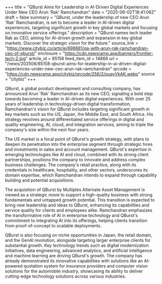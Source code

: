 +++
title = "QBurst Aims for Leadership in AI-Driven Digital Experiences Under New CEO Arun 'Rak' Ramchandran"
date = "2025-06-02T18:41:06Z"
draft = false
summary = "QBurst, under the leadership of new CEO Arun 'Rak' Ramchandran, is set to become a leader in AI-driven digital experiences, targeting significant growth in key global markets and focusing on innovative service offerings."
description = "QBurst names tech leader Rak as CEO, aiming for AI-driven growth and expansion in key global markets. Discover the strategic vision for the future."
source_link = "https://www.citybiz.co/article/698881/qa-with-arun-rak-ramchandran-ceo-of-qburst/"
enclosure = "https://cdn.newsramp.app/banners/frontier-tech-2.jpg"
article_id = 85158
feed_item_id = 14868
url = "/news/202506/85158-qburst-aims-for-leadership-in-ai-driven-digital-experiences-under-new-ceo-arun-rak-ramchandran"
qrcode = "https://cdn.newsramp.app/citybiz/qrcode/256/2/quayVkAK.webp"
source = "citybiz"
+++

<p>QBurst, a global product development and consulting company, has announced Arun 'Rak' Ramchandran as its new CEO, signaling a bold step towards becoming a leader in AI-driven digital experiences. With over 25 years of leadership in technology-driven digital transformation, Ramchandran's vision for QBurst includes targeting significant growth in key markets such as the US, Japan, the Middle East, and South Africa. His strategy revolves around differentiated service offerings in digital and quality engineering, AI, cloud, and integration services, aiming to triple the company's size within the next four years.</p><p>The US market is a focal point of QBurst's growth strategy, with plans to deepen its penetration into the enterprise segment through strategic hires and investments in sales and account management. QBurst's expertise in emerging technologies like AI and cloud, combined with its strong client partnerships, positions the company to innovate and address complex business challenges. The company's retail practice, along with its credentials in healthcare, hospitality, and other sectors, underscores its domain expertise, which Ramchandran intends to expand through capability building and potential acquisitions.</p><p>The acquisition of QBurst by Multiples Alternate Asset Management is viewed as a strategic move to support a high-quality business with strong fundamentals and untapped growth potential. This transition is expected to bring new leadership and ideas to QBurst, enhancing its capabilities and service quality for clients and employees alike. Ramchandran emphasizes the transformative role of AI in enterprise technology and QBurst's commitment to integrating AI into its offerings, helping clients transition from proof-of-concept to scalable deployments.</p><p>QBurst is also focusing on niche opportunities in Japan, the retail domain, and the GenAI revolution, alongside targeting larger enterprise clients for substantial growth. Key technology trends such as digital modernization initiatives, data engineering, advanced analytics, and artificial intelligence and machine learning are driving QBurst's growth. The company has already demonstrated its innovative capabilities with solutions like an AI-powered quotation system for insurance providers and computer vision solutions for the automobile industry, showcasing its ability to deliver cutting-edge technology solutions across various industries.</p>